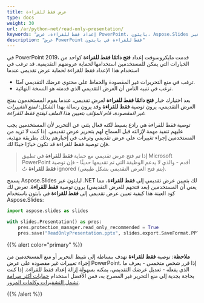 ```yaml
---
title: عرض فقط للقراءة
type: docs
weight: 30
url: /ar/python-net/read-only-presentation/
keywords: "إعداد فقط للقراءة، عرض PowerPoint، بايثون، Aspose.Slides لبايثون عبر .NET"
description: "عرض PowerPoint فقط للقراءة في بايثون"
---
```


في PowerPoint 2019، قدمت مايكروسوفت إعداد **فتح دائمًا فقط للقراءة** كواحد من الخيارات التي يمكن للمستخدمين استخدامها لحماية عروضهم التقديمية. قد ترغب في استخدام هذا الإعداد فقط للقراءة لحماية عرض تقديمي عندما

- ترغب في منع التحريرات غير المقصودة والحفاظ على محتوى عرضك التقديمي آمنًا.
- ترغب في تنبيه الناس أن العرض التقديمي الذي قدمته هو النسخة النهائية.

بعد اختيارك خيار **فتح دائمًا فقط للقراءة** لعرض تقديمي، عندما يقوم المستخدمون بفتح العرض التقديمي، يرون توصية **فقط للقراءة** وقد يرون رسالة بهذا الشكل: *لمنع التغييرات غير المقصودة، قام المؤلف بتعيين هذا الملف ليفتح فقط للقراءة.*

توصية فقط للقراءة هي رادع بسيط لكنه فعال يثني عن التحرير لأن المستخدمين يجب عليهم تنفيذ مهمة لإزالته قبل السماح لهم بتحرير عرض تقديمي. إذا كنت لا تريد من المستخدمين إجراء تغييرات على عرض تقديمي وترغب في إخبارهم بذلك بطريقة مهذبة، فإن توصية فقط للقراءة قد تكون خيارًا جيدًا لك.

> إذا تم فتح عرض تقديمي مع حماية **فقط للقراءة** في تطبيق Microsoft PowerPoint أقدم - والذي لا يدعم الوظيفة التي تم تقديمها حديثًا - فإن توصية **فقط للقراءة** تُ ignored (يتم فتح العرض التقديمي بشكل طبيعي).

يسمح Aspose.Slides لبايثون عبر .NET لك بتعيين عرض تقديمي إلى **فقط للقراءة**، مما يعني أن المستخدمين (بعد فتحهم للعرض التقديمي) يرون توصية **فقط للقراءة**. تعرض لك كود العينة هذا كيفية تعيين عرض تقديمي إلى **فقط للقراءة** في بايثون باستخدام Aspose.Slides:

```py
import aspose.slides as slides

with slides.Presentation() as pres:
    pres.protection_manager.read_only_recommended = True
    pres.save("ReadOnlyPresentation.pptx", slides.export.SaveFormat.PPTX)
```

{{% alert color="primary" %}} 

**ملاحظة**: توصية **فقط للقراءة** تهدف ببساطة إلى تثبيط التحرير أو منع المستخدمين من إجراء تغييرات غير مقصودة على عرض PowerPoint. إذا قرر شخص متحمس - يعرف ما الذي يفعله - تعديل عرضك التقديمي، يمكنه بسهولة إزالة إعداد فقط للقراءة. إذا كنت بحاجة بجدية إلى منع التحرير غير المصرح به، فمن الأفضل استخدام [حمايات أكثر صرامة تشمل التشفيرات وكلمات المرور](https://docs.aspose.com/slides/python-net/password-protected-presentation/). 

{{% /alert %}}